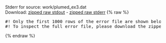Stderr for source:  work/plumed_ex3.dat   
Download: [zipped raw stdout](plumed_ex3.dat.plumed_master.stdout.txt.zip) - [zipped raw stderr](plumed_ex3.dat.plumed_master.stderr.txt.zip) 
{% raw %}
<pre>
#! Only the first 1000 rows of the error file are shown below
#! To inspect the full error file, please download the zipped raw stderr file above
</pre>
{% endraw %}
